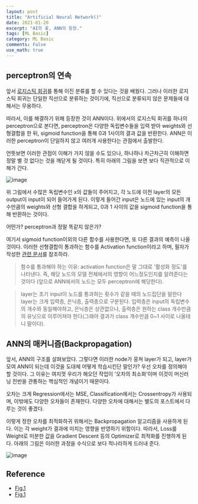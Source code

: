 ```yaml
---
layout: post
title: "Artificial Neural Network()"
date: 2021-01-20
excerpt: "AI의 꽃, ANN의 등장."
tags: [ML Basic]
category: ML Basic
comments: False
use_math: true
---
```


## perceptron의 연속
앞서 [로지스틱 회귀](https://silverstar0727.github.io/ml%20basic/2021/01/05/%EB%A1%9C%EC%A7%80%EC%8A%A4%ED%8B%B1%ED%9A%8C%EA%B7%80/#)를 통해 이진 분류를 할 수 있다는 것을 배웠다. 
그러나 이러한 로지스틱 회귀는 단일한 직선으로 분류하는 것이기에, 직선으로 분류되지 않은 문제들에 대해서는 무용하다.

따라서, 이를 해결하기 위해 등장한 것이 ANN이다.
위에서의 로지스틱 회귀를 하나의 perceptron으로 본다면, perceptron은 다양한 독립변수들을 입력 받아 weights와 선형결합을 한 뒤, sigmoid function을 통해 0과 1사이의 결과 값을 반환한다.
ANN은 이러한 perceptron이 단일하지 않고 여러개 사용한다는 관점에서 출발한다.

언뜻보면 이러한 관점이 이해가 가지 않을 수도 있으나, 하나하나 차근차근히 이해하면 정말 별 것 없다는 것을 깨닫게 될 것이다. 
특히 아래의 그림을 보면 보다 직관적으로 이해가 간다. 

![image](https://user-images.githubusercontent.com/49096513/105300125-165dd100-5bfe-11eb-81fa-b1c272db8f63.png)


위 그림에서 수많은 독립변수인 x의 값들이 주어지고, 각 노드에 이전 layer의 모든 output이 input이 되어 들어가게 된다. 
이렇게 들어간 input은 노드에 있는 input의 개수만큼의 weights와 선형 결합을 하게되고, 0과 1 사이의 값을 sigmoid function을 통해 반환하는 것이다.

어떤가? perceptron과 정말 똑같지 않은가?

여기서 sigmoid function이외의 다른 함수를 사용한다면, 또 다른 결과의 예측이 나올 것이다. 
이러한 선형결합이 통과하는 함수를 Activation function이라고 하며, 필자가 작성한 [관련 문서](https://silverstar0727.github.io/ml%20basic/2021/01/06/Activation_Function/#)를 참조하라.

> 함수를 통과해야 하는 이유: activation function은 말 그대로 '활성화 정도'를 나타낸다. 
즉, 해당 노드의 모델 전체에서의 영향이 어느정도인지를 알려준다는 것이다
(앞으로 ANN에서의 노드는 모두 perceptron에 해당한다).

> layer는 초기 input이 노드를 통과하는 횟수가 같을 때의 노드집단을 말한다 layer는 크게 입력층, 은닉층, 출력층으로 구분된다.
입력층은 input의 독립변수의 개수와 동일해야하고, 은닉층은 상관없으나, 출력층은 원하는 class 개수만큼의 유닛으로 이루어져야 한다(그래야 결과가 class 개수만큼 0~1 사이로 나올테니 말이다).

## ANN의 매커니즘(Backpropagation)
앞서, ANN의 구조를 살펴보았다. 그렇다면 이러한 node가 뭉쳐 layer가 되고, layer가 모여 ANN이 되는데 이것을 도대체 어떻게 학습시킨단 말인가?
우선 오차를 정의해야 할 것이다. 그 이유는 여지껏 우리가 해오던 작업이 '오차의 최소화'이며 이것이 머신러닝 전반을 관통하는 핵심적인 개념이기 때문이다.

오차는 크게 Regression에서는 MSE, Classification에서는 Crossentropy가 사용되며, 이밖에도 다양한 오차들이 존재한다. 다양한 오차에 대해서는 별도의 포스트에서 다루는 것이 좋겠다.

이렇게 정한 오차를 최적화하귀 위해서는 Backpropagation 알고리즘을 사용하게 된다. 이는 각 weight가 결과에 미치는 영향을 반영하기 위함이다.
따라서, Loss를 Weight로 미분한 값을 Gradient Descent 등의 Optimizer로 최적화를 진행하게 된다.
아래의 그림은 이러한 과정을 수식으로 보다 적나라하게 드러내 준다.

![image](https://user-images.githubusercontent.com/49096513/105667983-c776ab00-5f1f-11eb-937f-6b3a01240997.png)

## Reference
* [Fig.1](https://www.researchgate.net/figure/Artificial-neural-network-architecture-ANN-i-h-1-h-2-h-n-o_fig1_321259051)
* [Fig.1](https://www.youtube.com/watch?v=An5z8lR8asY)
